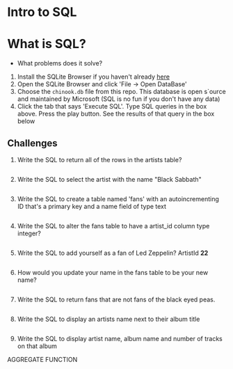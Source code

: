 # Intro to SQL

# What is SQL?
 - What problems does it solve?

1. Install the SQLite Browser if you haven't already [here](http://sqlitebrowser.org/)
2. Open the SQLite Browser and click 'File -> Open DataBase'
3. Choose the `chinook.db` file from this repo. This database is open s`ource and maintained by Microsoft (SQL is no fun if you don't have any data)
4. Click the tab that says 'Execute SQL'. Type SQL queries in the box above. Press the play button. See the results of that query in the box below

## Challenges

1. Write the SQL to return all of the rows in the artists table?

```SQL
```

2. Write the SQL to select the artist with the name "Black Sabbath"

```SQL
```

3. Write the SQL to create a table named 'fans' with an autoincrementing ID that's a primary key and a name field of type text

```sql
```

4. Write the SQL to alter the fans table to have a artist_id column type integer?

```sql
```

5. Write the SQL to add yourself as a fan of Led Zeppelin? ArtistId **22**

```sql
```

6. How would you update your name in the fans table to be your new name?

 ```sql
 ```

7. Write the SQL to return fans that are not fans of the black eyed peas.

```sql
```

8. Write the SQL to display an artists name next to their album title

```sql
```

9. Write the SQL to display artist name, album name and number of tracks on that album

AGGREGATE FUNCTION

```sql
```
